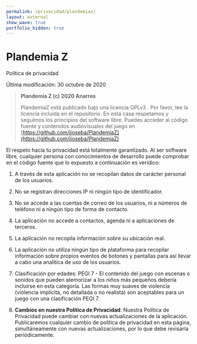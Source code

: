 ```yaml
---
permalink: /privacidad/plandemiaz/
layout: external
show_wave: true
portfolio_hidden: true
---
```


# Plandemia Z
<p class="lead">Política de privacidad</p>

<div class="alert">
Última modificación: 30 octubre de 2020
</div>


> **Plandemia Z (c) 2020 Anarres**
> 
> PlandemiaZ está publicado bajo una licencia GPLv3 . Por favor, lee la licencia incluída en el repositorio. En esta casa respetamos y seguimos los principios del software libre. Puedes acceder al código fuente y contenidos audiovisuales del juego en [https://github.com/jjoseba/PlandemiaZ](https://github.com/jjoseba/PlandemiaZ)


El respeto hacia tu privacidad está totalmente garantizado. Al ser software libre, cualquier persona con conocimientos de desarrollo puede comprobar en el código fuente que lo expuesto a continuación es verídico:

1. A través de esta aplicación no se recopilan datos de carácter personal de los usuarios.

2. No se registran direcciones IP ni ningún tipo de identificador.

3. No se accede a las cuentas de correo de los usuarios, ni a números de teléfono ni a ningún tipo de forma de contacto.

4. La aplicación no accede a contactos, agenda ni a aplicaciones de terceros.

5. La aplicación no recopila información sobre su ubicación real.

6. La aplicación no utiliza ningún tipo de plataforma para recopilar información sobre propios eventos de botones y pantallas para así llevar a cabo una analítica de uso de los usuarios.

7. Clasificación por edades: PEGI 7 - El contenido del juego con escenas o sonidos que pueden atemorizar a los niños más pequeños debería incluirse en esta categoría. Las formas muy suaves de violencia (violencia implícita, no detallada o no realista) son aceptables para un juego con una clasificación PEGI 7.

8. **Cambios en nuestra Política de Privacidad**: Nuestra Política de Privacidad puede cambiar con nuevas actualizaciones de la aplicación. Publicaremos cualquier cambio de política de privacidad en esta página, simultáneamente con nuevas actualizaciones, por lo que debe revisarla periódicamente.